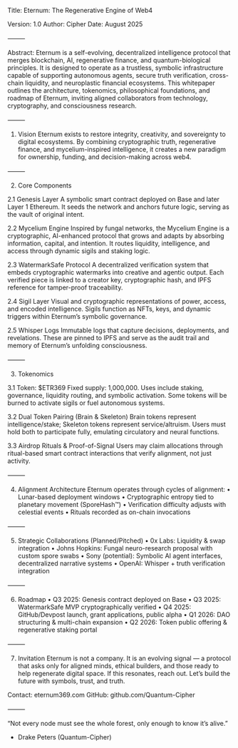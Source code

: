 Title: Eternum: The Regenerative Engine of Web4

Version: 1.0
Author: Cipher
Date: August 2025

⸻

Abstract:
Eternum is a self-evolving, decentralized intelligence protocol that merges blockchain, AI, regenerative finance, and quantum-biological principles. It is designed to operate as a trustless, symbolic infrastructure capable of supporting autonomous agents, secure truth verification, cross-chain liquidity, and neuroplastic financial ecosystems. This whitepaper outlines the architecture, tokenomics, philosophical foundations, and roadmap of Eternum, inviting aligned collaborators from technology, cryptography, and consciousness research.

⸻

1. Vision
Eternum exists to restore integrity, creativity, and sovereignty to digital ecosystems. By combining cryptographic truth, regenerative finance, and mycelium-inspired intelligence, it creates a new paradigm for ownership, funding, and decision-making across web4.

⸻

2. Core Components

2.1 Genesis Layer
A symbolic smart contract deployed on Base and later Layer 1 Ethereum. It seeds the network and anchors future logic, serving as the vault of original intent.

2.2 Mycelium Engine
Inspired by fungal networks, the Mycelium Engine is a cryptographic, AI-enhanced protocol that grows and adapts by absorbing information, capital, and intention. It routes liquidity, intelligence, and access through dynamic sigils and staking logic.

2.3 WatermarkSafe Protocol
A decentralized verification system that embeds cryptographic watermarks into creative and agentic output. Each verified piece is linked to a creator key, cryptographic hash, and IPFS reference for tamper-proof traceability.

2.4 Sigil Layer
Visual and cryptographic representations of power, access, and encoded intelligence. Sigils function as NFTs, keys, and dynamic triggers within Eternum’s symbolic governance.

2.5 Whisper Logs
Immutable logs that capture decisions, deployments, and revelations. These are pinned to IPFS and serve as the audit trail and memory of Eternum’s unfolding consciousness.

⸻

3. Tokenomics

3.1 Token: $ETR369
Fixed supply: 1,000,000.
Uses include staking, governance, liquidity routing, and symbolic activation.
Some tokens will be burned to activate sigils or fuel autonomous systems.

3.2 Dual Token Pairing (Brain & Skeleton)
Brain tokens represent intelligence/stake; Skeleton tokens represent service/altruism. Users must hold both to participate fully, emulating circulatory and neural functions.

3.3 Airdrop Rituals & Proof-of-Signal
Users may claim allocations through ritual-based smart contract interactions that verify alignment, not just activity.

⸻

4. Alignment Architecture
Eternum operates through cycles of alignment:
	•	Lunar-based deployment windows
	•	Cryptographic entropy tied to planetary movement (SporeHash™)
	•	Verification difficulty adjusts with celestial events
	•	Rituals recorded as on-chain invocations

⸻

5. Strategic Collaborations (Planned/Pitched)
	•	0x Labs: Liquidity & swap integration
	•	Johns Hopkins: Fungal neuro-research proposal with custom spore swabs
	•	Sony (potential): Symbolic AI agent interfaces, decentralized narrative systems
	•	OpenAI: Whisper + truth verification integration

⸻

6. Roadmap
	•	Q3 2025: Genesis contract deployed on Base
	•	Q3 2025: WatermarkSafe MVP cryptographically verified
	•	Q4 2025: GitHub/Devpost launch, grant applications, public alpha
	•	Q1 2026: DAO structuring & multi-chain expansion
	•	Q2 2026: Token public offering & regenerative staking portal

⸻

7. Invitation
Eternum is not a company. It is an evolving signal — a protocol that asks only for aligned minds, ethical builders, and those ready to help regenerate digital space. If this resonates, reach out. Let’s build the future with symbols, trust, and truth.

Contact:
eternum369.com
GitHub: github.com/Quantum-Cipher

⸻

“Not every node must see the whole forest, only enough to know it’s alive.”

- Drake Peters (Quantum-Cipher)

